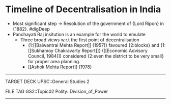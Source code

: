 # Timeline of Decentralisation in India

* Most significant step -> Resolution of the government of {Lord Ripon} in {1882}. #digDeep 
* Panchayati Raj insitution is an example for the world to emulate
	* Three broad views w.r.t the first point of  decentralisation
		* {1:[[Balwantrai Mehta Report]] (1957)} favoured {2:blocks} and {1:[[Sukhamoy Chakravarty Report]]} ([[Economic Advisory Council, 1984]]) considered {2:even the district to be very small} for proper area planning.
		* [[Ashok Mehta Report]] (1978)
	






---
TARGET DECK
UPSC::General Studies 2

FILE TAG
GS2::Topic02 Polity::Division_of_Power

---